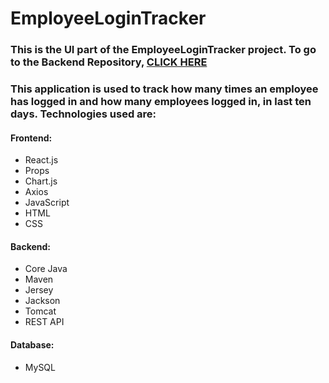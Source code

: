 # EmployeeLoginTracker

### This is the UI part of the EmployeeLoginTracker project. To go to the Backend Repository, [CLICK HERE](https://github.com/Deepbaran/EmployeeLoginTracker.git)

### This application is used to track how many times an employee has logged in and how many employees logged in, in last ten days. Technologies used are:
#### Frontend:
- React.js
- Props
- Chart.js
- Axios
- JavaScript
- HTML
- CSS
#### Backend:
- Core Java
- Maven
- Jersey
- Jackson
- Tomcat
- REST API
#### Database:
- MySQL
